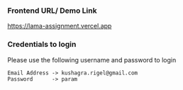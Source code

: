 ### Frontend URL/ Demo Link
https://lama-assignment.vercel.app

### Credentials to login
Please use the following username and password to login
```
Email Address -> kushagra.rigel@gmail.com
Password      -> param
```
